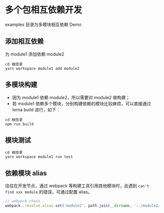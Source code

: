 # 多个包相互依赖开发

examples 目录为多模块相互依赖 Demo

## 添加相互依赖

为 module1 添加依赖 module2

```shell
cd 根目录
yarn workspace module1 add module2
```

## 多模块构建

- 因为 module1 依赖 module2，所以需要对 module2 做构建；
- 若 module1 依赖多个模块，分别构建依赖的模块比较麻烦，可以直接通过 lerna build 进行，如下：

```shell
cd 根目录
npm run build
```

## 模块测试

```shell
cd 根目录
yarn workspace module1 run test
```

## 依赖模块 alias

往往在开发节点，通过 webpack 等构建工具引用其他模块时，会遇到 `can't find xxx module` 的错误，可通过配置 alias。

```javascript
// webpack-chain
webpack..resolve.alias.set('module2', path.join(__dirname, '../module2/dist'));
```
